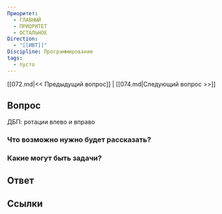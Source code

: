 ```yaml
---
Приоритет:
  - ГЛАВНЫЙ
  - ПРИОРИТЕТ
  - ОСТАЛЬНОЕ
Direction:
  - "[[ИВТ]]" 
Discipline: Программирование 
tags:
  - пусто
---
```

[[072.md|<< Предыдущий вопрос]] | [[074.md|Следующий вопрос >>]]
## Вопрос

ДБП: ротации влево и вправо

### Что возможно нужно будет рассказать?

### Какие могут быть задачи?

## Ответ

## Ссылки
